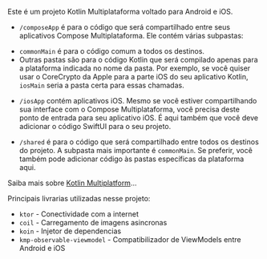 Este é um projeto Kotlin Multiplataforma voltado para Android e iOS.

* `/composeApp` é para o código que será compartilhado entre seus aplicativos Compose Multiplataforma.
Ele contém várias subpastas:
- `commonMain` é para o código comum a todos os destinos.
- Outras pastas são para o código Kotlin que será compilado apenas para a plataforma indicada no nome da pasta.
Por exemplo, se você quiser usar o CoreCrypto da Apple para a parte iOS do seu aplicativo Kotlin,
`iosMain` seria a pasta certa para essas chamadas.

* `/iosApp` contém aplicativos iOS. Mesmo se você estiver compartilhando sua interface com o Compose Multiplataforma,
você precisa deste ponto de entrada para seu aplicativo iOS. É aqui também que você deve adicionar o código SwiftUI para o seu projeto.

* `/shared` é para o código que será compartilhado entre todos os destinos do projeto.
A subpasta mais importante é `commonMain`. Se preferir, você também pode adicionar código às pastas específicas da plataforma aqui.

Saiba mais sobre [Kotlin Multiplatform](https://www.jetbrains.com/help/kotlin-multiplatform-dev/get-started.html)…


Principais livrarias utilizadas nesse projeto:
* `ktor` - Conectividade com a internet
* `coil` - Carregamento de imagens asincronas
* `koin` -  Injetor de dependencias
* `kmp-observable-viewmodel` - Compatibilizador de ViewModels entre Android e iOS